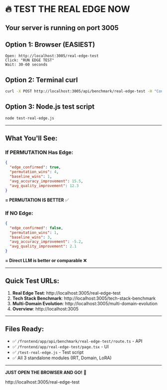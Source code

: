 # 🔥 TEST THE REAL EDGE NOW

## Your server is running on port 3005

## Option 1: Browser (EASIEST)
```
Open: http://localhost:3005/real-edge-test
Click: "RUN EDGE TEST"
Wait: 30-60 seconds
```

## Option 2: Terminal curl
```bash
curl -X POST http://localhost:3005/api/benchmark/real-edge-test -H "Content-Type: application/json"
```

## Option 3: Node.js test script
```bash
node test-real-edge.js
```

---

## What You'll See:

### If PERMUTATION Has Edge:
```json
{
  "edge_confirmed": true,
  "permutation_wins": 4,
  "baseline_wins": 1,
  "avg_accuracy_improvement": 15.5,
  "avg_quality_improvement": 12.3
}
```
**= PERMUTATION IS BETTER** ✅

### If NO Edge:
```json
{
  "edge_confirmed": false,
  "permutation_wins": 1,
  "baseline_wins": 3,
  "avg_accuracy_improvement": -5.2,
  "avg_quality_improvement": 2.1
}
```
**= Direct LLM is better or comparable** ❌

---

## Quick Test URLs:

1. **Real Edge Test**: http://localhost:3005/real-edge-test
2. **Tech Stack Benchmark**: http://localhost:3005/tech-stack-benchmark  
3. **Multi-Domain Evolution**: http://localhost:3005/multi-domain-evolution
4. **Overview**: http://localhost:3005

---

## Files Ready:
- ✅ `/frontend/app/api/benchmark/real-edge-test/route.ts` - API
- ✅ `/frontend/app/real-edge-test/page.tsx` - UI
- ✅ `/test-real-edge.js` - Test script
- ✅ All 3 standalone modules (IRT, Domain, LoRA)

---

**JUST OPEN THE BROWSER AND GO!** 🚀

http://localhost:3005/real-edge-test

